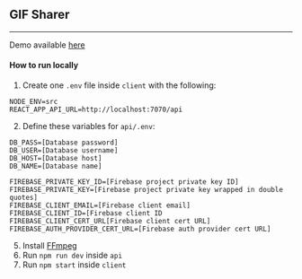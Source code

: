 ## GIF Sharer
___

Demo available [here](http://gif-sharer.surge.sh)


#### How to run locally

1. Create one `.env` file inside `client` with the following:
```
NODE_ENV=src
REACT_APP_API_URL=http://localhost:7070/api
```

2. Define these variables for `api/.env`:
```
DB_PASS=[Database password]
DB_USER=[Database username]
DB_HOST=[Database host]
DB_NAME=[Database name]

FIREBASE_PRIVATE_KEY_ID=[Firebase project private key ID]
FIREBASE_PRIVATE_KEY=[Firebase project private key wrapped in double quotes]
FIREBASE_CLIENT_EMAIL=[Firebase client email]
FIREBASE_CLIENT_ID=[Firebase client ID
FIREBASE_CLIENT_CERT_URL[Firebase client cert URL]
FIREBASE_AUTH_PROVIDER_CERT_URL=[Firebase auth provider cert URL]
```
5. Install [FFmpeg](https://ffmpeg.org/)
6. Run `npm run dev` inside `api`
7. Run `npm start` inside `client`
